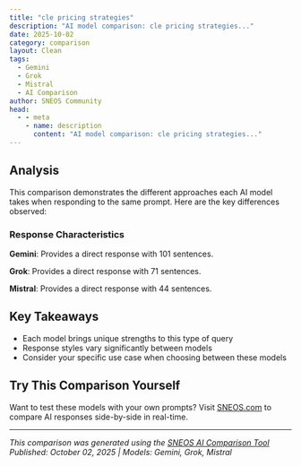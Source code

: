 ```yaml
---
title: "cle pricing strategies"
description: "AI model comparison: cle pricing strategies..."
date: 2025-10-02
category: comparison
layout: Clean
tags:
  - Gemini
  - Grok
  - Mistral
  - AI Comparison
author: SNEOS Community
head:
  - - meta
    - name: description
      content: "AI model comparison: cle pricing strategies..."
---
```


<ChatComparison
  title="cle pricing strategies"
  prompt="cle pricing strategies"
  :responses='{
    "Gemini": "Okay, let\u0027s break down CLE (Continuing Legal Education) pricing strategies.  Since CLE is a specialized market with unique characteristics, the pricing approaches can be quite nuanced.  Here\u0027s a comprehensive overview:\n\n**I. Understanding the CLE Market \u0026 Key Factors Influencing Pricing**\n\nBefore diving into specific strategies, it\u0027s crucial to understand the context of CLE:\n\n*   **Mandatory Requirements:** In many jurisdictions, lawyers are required to complete a certain number of CLE hours annually to maintain their licenses.  This creates a built-in demand.\n*   **Content Value:** The perceived value of the CLE is directly tied to its relevance, practicality, and the expertise of the presenters.  Highly sought-after topics and renowned speakers can command higher prices.\n*   **Competition:** The CLE market can be competitive, with various providers, including bar associations, law schools, private companies, and online platforms.\n*   **Format:**  Live in-person programs, webinars, on-demand video courses, and written materials all have different cost structures and perceived values.\n*   **Accreditation:** The accreditation status of the CLE program is critical.  Lawyers need to ensure the program counts towards their mandatory CLE requirements.\n*   **Target Audience:** Pricing should consider the target audience\u0027s ability and willingness to pay (e.g., junior associates vs. partners, solo practitioners vs. large firm attorneys).\n*   **Geographic Location:** Costs of providing and the acceptable price points for CLE will vary by location.\n\n**II. Common CLE Pricing Strategies**\n\nHere\u0027s a breakdown of the most prevalent strategies used in CLE:\n\n1.  **Cost-Plus Pricing:**\n\n    *   **Description:** Calculate the total cost of developing and delivering the CLE program (including speaker fees, marketing, venue rental, technology, administrative costs, etc.) and add a desired profit margin.\n    *   **Pros:** Simple to calculate, ensures profitability.\n    *   **Cons:** Doesn\u0027t consider market demand or competitor pricing, may lead to overpricing or underpricing if costs are inaccurate.\n\n2.  **Value-Based Pricing:**\n\n    *   **Description:**  Price the CLE based on the perceived value to the attendee.  This requires understanding what lawyers are willing to pay for specific knowledge, skills, or insights that will directly benefit their practice.\n    *   **Pros:** Potentially higher profit margins if the value is accurately assessed. Focuses on what the customer gets out of the education, not just the cost to produce it.\n    *   **Cons:** Difficult to determine perceived value accurately. Requires thorough market research and understanding of attorney needs.  May be difficult to justify the price if the value isn\u0027t clearly communicated.\n\n3.  **Competitive Pricing:**\n\n    *   **Description:** Set prices based on what similar CLE programs offered by competitors are charging.\n    *   **Pros:** Helps to remain competitive in the market.\n    *   **Cons:** Ignores cost structure and may lead to price wars or reduced profitability.  Requires constant monitoring of competitor pricing.\n\n4.  **Tiered Pricing:**\n\n    *   **Description:** Offer different price points for different levels of access or features.  For example:\n        *   **Basic:** Access to the core CLE presentation.\n        *   **Standard:**  Includes presentation slides, Q\u0026A session recording.\n        *   **Premium:** Includes access to additional resources, one-on-one consultation with the speaker, or a certificate of completion.\n    *   **Pros:** Caters to different budgets and needs, allows upselling.\n    *   **Cons:** Requires careful planning to create distinct and valuable tiers.\n\n5.  **Subscription/Membership Pricing:**\n\n    *   **Description:** Charge a recurring fee (monthly or annual) for access to a library of CLE courses or unlimited attendance at live events.\n    *   **Pros:** Creates recurring revenue, encourages customer loyalty.\n    *   **Cons:** Requires a large and diverse catalog of content to justify the subscription fee.  May require ongoing content updates.\n\n6.  **Early Bird Pricing:**\n\n    *   **Description:** Offer a discounted price for registering before a specific deadline.\n    *   **Pros:** Encourages early registration, helps with planning and resource allocation.\n    *   **Cons:** May reduce revenue if a large percentage of attendees wait for the early bird discount.\n\n7.  **Group Discounts:**\n\n    *   **Description:** Offer discounts for multiple attendees from the same firm or organization.\n    *   **Pros:** Attracts larger groups, increases overall revenue.\n    *   **Cons:** May cannibalize individual registrations.\n\n8.  **Bundled Pricing:**\n\n    *   **Description:** Combine multiple CLE courses or products into a package deal at a discounted price.\n    *   **Pros:** Increases sales volume, moves slower-selling courses.\n    *   **Cons:** May devalue individual courses if the discount is too steep.\n\n9.  **Dynamic Pricing:**\n\n    *   **Description:** Adjust prices based on real-time demand, availability, and other factors.  (Less common in CLE, but becoming more feasible with online platforms.)\n    *   **Pros:** Maximizes revenue potential by capitalizing on high demand.\n    *   **Cons:** Can be complex to implement, may alienate customers if prices fluctuate too much.\n\n10. **Free CLE (Loss Leader):**\n\n    *   **Description:** Offer a free introductory CLE program to attract potential customers and promote other paid courses or services.\n    *   **Pros:** Generates leads, builds brand awareness.\n    *   **Cons:** Can be costly if not executed strategically. Requires a clear path to converting free attendees into paying customers.\n\n**III. Key Considerations for Selecting a Pricing Strategy**\n\n*   **Objectives:** What are your goals? (e.g., maximize profit, increase market share, build brand awareness)\n*   **Target Audience:** Who are you trying to reach?\n*   **Content Quality:** How valuable and unique is your content?\n*   **Delivery Method:** How will the CLE be delivered (live, online, on-demand)?\n*   **Competitive Landscape:** What are your competitors charging?\n*   **Costs:** What are your direct and indirect costs?\n*   **Accreditation Requirements:** Does your CLE meet the requirements of the states or jurisdictions you are targeting?\n*   **Marketing and Promotion:** How will you promote your CLE program?\n\n**IV.  Beyond Price: Creating Value for CLE Attendees**\n\nWhile price is a significant factor, successful CLE providers focus on delivering value beyond just meeting the minimum requirements.  This includes:\n\n*   **High-Quality Content:**  Relevant, practical, and up-to-date information.\n*   **Engaging Speakers:**  Experienced and knowledgeable presenters who can effectively communicate the material.\n*   **Interactive Learning:**  Opportunities for attendees to participate, ask questions, and network with colleagues.\n*   **Convenient Access:**  Easy-to-use online platforms, flexible scheduling options, and readily available support.\n*   **Continuing Support:**  Access to resources, updates, and ongoing learning opportunities after the CLE program is completed.\n\n**V.  Example Scenarios \u0026 Pricing Approaches**\n\n*   **Scenario 1:  A solo practitioner looking to fulfill mandatory CLE requirements at the lowest possible cost.**  *Strategy:* Focus on competitive pricing, bundled discounts, and online on-demand courses.\n*   **Scenario 2:  A large law firm wanting to train its associates on a specialized area of law.**  *Strategy:* Value-based pricing, tiered pricing (offering premium features like customized materials or one-on-one consultations), and group discounts.\n*   **Scenario 3:  A provider launching a new CLE program on a cutting-edge legal topic.**  *Strategy:* Value-based pricing, emphasizing the unique insights and practical applications of the content.  Early bird pricing to generate initial interest.\n*   **Scenario 4: A bar association trying to provide affordable CLE for its members.** *Strategy:* Cost-plus pricing to cover expenses, potentially offering free or low-cost options funded through membership dues or sponsorships.\n\n**In Summary:**\n\nThe best CLE pricing strategy depends on a variety of factors.  A successful approach requires a thorough understanding of the market, the target audience, the competition, and the value proposition of the CLE program.  By carefully considering these factors and implementing a well-thought-out pricing strategy, CLE providers can attract attendees, generate revenue, and contribute to the professional development of the legal community.\n",
    "Grok": "I\u0027m assuming you meant \u0022cell pricing strategies\u0022 or \u0022sale pricing strategies.\u0022 Since \u0022cle\u0022 is unclear, I\u0027ll interpret it as \u0022sale\u0022 or \u0022general pricing strategies\u0022 for businesses, particularly in retail or cellular services. If you meant something else, please clarify.\n\nPricing strategies are methods companies use to set the prices of their products or services to maximize profits, attract customers, and maintain a competitive edge. Below are some common pricing strategies, with a focus on retail sales and cellular (telecom) services as potential contexts:\n\n### 1. Penetration Pricing\n   - **Definition**: Setting a low initial price to attract customers and gain market share, with the expectation of increasing prices later once a customer base is established.\n   - **Example in Cellular**: A telecom company might offer a discounted monthly plan or free phones to new subscribers for the first year to lure them from competitors.\n   - **Pros**: Quickly builds customer base and brand recognition.\n   - **Cons**: Low margins initially; customers may leave when prices rise.\n\n### 2. Skimming Pricing\n   - **Definition**: Setting a high initial price to target early adopters willing to pay a premium, then gradually lowering the price to appeal to a broader market.\n   - **Example in Cellular**: Launching a new 5G smartphone at a high price for tech enthusiasts, then reducing it after a few months.\n   - **Pros**: Maximizes early profits from high-demand customers.\n   - **Cons**: May alienate price-sensitive customers initially.\n\n### 3. Competitive Pricing\n   - **Definition**: Setting prices based on competitors\u2019 pricing to stay in line with or slightly undercut the market.\n   - **Example in Cellular**: A mobile carrier matches or slightly undercuts a rival\u2019s data plan pricing to retain or attract customers.\n   - **Pros**: Helps remain competitive in a crowded market.\n   - **Cons**: Can lead to price wars, eroding profit margins.\n\n### 4. Bundle Pricing\n   - **Definition**: Offering multiple products or services together at a discounted rate compared to buying them individually.\n   - **Example in Cellular**: A telecom provider offers a bundle of internet, TV, and mobile services at a lower combined price.\n   - **Pros**: Increases perceived value and encourages more purchases.\n   - **Cons**: May reduce profitability on individual items.\n\n### 5. Value-Based Pricing\n   - **Definition**: Setting prices based on the perceived value to the customer rather than the cost of production.\n   - **Example in Cellular**: Charging a premium for a plan with unlimited data and priority network access because customers value reliability and speed.\n   - **Pros**: Can lead to higher profits if customers see the value.\n   - **Cons**: Requires deep understanding of customer perceptions; misjudgment can lead to loss of sales.\n\n### 6. Psychological Pricing\n   - **Definition**: Setting prices that influence customer perception, often by making them seem lower (e.g., pricing at $9.99 instead of $10).\n   - **Example in Retail/Cellular**: Pricing a phone case at $19.99 or a plan at $49.99 to make it appear more affordable.\n   - **Pros**: Encourages impulse buying through perceived savings.\n   - **Cons**: Can be overused and lose effectiveness if customers catch on.\n\n### 7. Dynamic Pricing\n   - **Definition**: Adjusting prices in real-time based on demand, competition, or other market factors.\n   - **Example in Cellular**: Offering discounts on data plans during off-peak seasons or increasing prices during high-demand periods like holidays.\n   - **Pros**: Optimizes revenue based on market conditions.\n   - **Cons**: Can frustrate customers if perceived as unfair.\n\n### 8. Cost-Plus Pricing\n   - **Definition**: Setting a price by adding a fixed markup to the cost of producing or acquiring a product/service.\n   - **Example in Retail/Cellular**: A retailer calculates the cost of acquiring a smartphone and adds a 30% markup to determine the selling price.\n   - **Pros**: Simple to implement and ensures profitability.\n   - **Cons**: Ignores customer value perception and competitor pricing.\n\n### 9. Freemium Pricing\n   - **Definition**: Offering a basic product or service for free while charging for premium features or upgrades.\n   - **Example in Cellular**: A mobile app or cloud storage service connected to a telecom plan offers free basic access but charges for additional storage or ad-free usage.\n   - **Pros**: Attracts a large user base with low entry barriers.\n   - **Cons**: Conversion to paid plans may be low.\n\n### 10. Loss Leader Pricing\n   - **Definition**: Selling a product at a loss to attract customers, who are then encouraged to buy other profitable items.\n   - **Example in Cellular**: Offering a smartphone at a steep discount or below cost to entice customers to sign up for a long-term, high-margin service contract.\n   - **Pros**: Drives traffic and upselling opportunities.\n   - **Cons**: Risk of sustained losses if upselling fails.\n\n### Key Considerations for Choosing a Pricing Strategy\n- **Target Audience**: Understand your customers\u2019 willingness to pay and price sensitivity.\n- **Market Position**: Decide if you want to compete on price or differentiate on value.\n- **Cost Structure**: Ensure pricing covers costs unless using a deliberate loss-leader approach.\n- **Competitor Analysis**: Monitor how similar businesses price their offerings.\n- **Regulatory Constraints**: In industries like telecom, regulations may limit pricing flexibility (e.g., price caps or anti-competitive rules).\n\nIf you\u0027re specifically looking for \u0022CLE\u0022 as an acronym (e.g., Continuing Legal Education pricing) or something else, let me know, and I can tailor the response. Could you also specify the industry or context you\u0027re interested in? That would help refine the answer further.",
    "Mistral": "Certainly! Pricing strategies are crucial for any business, including those in the commercial real estate (CRE) sector. Here are some common pricing strategies that can be applied to CRE:\n\n1. **Cost-Based Pricing**:\n   - **Description**: Setting prices based on the costs incurred to develop or maintain the property, plus a markup for profit.\n   - **Pros**: Ensures that costs are covered.\n   - **Cons**: May not consider market demand or competition.\n\n2. **Market-Based Pricing**:\n   - **Description**: Setting prices based on what similar properties in the market are selling or leasing for.\n   - **Pros**: Aligns with market conditions and competition.\n   - **Cons**: May not account for unique features or value-added services.\n\n3. **Value-Based Pricing**:\n   - **Description**: Setting prices based on the perceived value to the customer, which can include factors like location, amenities, and market trends.\n   - **Pros**: Can maximize revenue by focusing on what customers are willing to pay.\n   - **Cons**: Requires a deep understanding of customer needs and market dynamics.\n\n4. **Dynamic Pricing**:\n   - **Description**: Adjusting prices in real-time based on factors like demand, seasonality, and market conditions.\n   - **Pros**: Can optimize revenue by responding to market fluctuations.\n   - **Cons**: Requires sophisticated data analysis and can be complex to implement.\n\n5. **Premium Pricing**:\n   - **Description**: Setting a high price to position the property as a premium offering.\n   - **Pros**: Can attract high-end clients and justify higher prices.\n   - **Cons**: May limit the market to a smaller, more affluent segment.\n\n6. **Penetration Pricing**:\n   - **Description**: Setting a low initial price to attract customers and gain market share, with the intention of raising prices later.\n   - **Pros**: Can quickly attract tenants or buyers.\n   - **Cons**: May not be sustainable in the long term and can devalue the property.\n\n7. **Bundle Pricing**:\n   - **Description**: Offering a package of services or amenities at a single price.\n   - **Pros**: Can increase the perceived value and attract more customers.\n   - **Cons**: May be difficult to manage and can complicate pricing structures.\n\n8. **Tiered Pricing**:\n   - **Description**: Offering different price points for different levels of service or amenities.\n   - **Pros**: Can cater to a broader range of customers.\n   - **Cons**: Requires clear differentiation between tiers and can be complex to manage.\n\n9. **Promotional Pricing**:\n   - **Description**: Offering temporary discounts or special offers to attract customers.\n   - **Pros**: Can generate immediate interest and sales.\n   - **Cons**: May not be sustainable and can devalue the property if overused.\n\n10. **Lease-to-Own Pricing**:\n    - **Description**: Offering a lease with an option to purchase the property at the end of the lease term.\n    - **Pros**: Can attract tenants who are interested in eventual ownership.\n    - **Cons**: Requires careful contract management and may not be suitable for all properties.\n\nWhen choosing a pricing strategy, it\u0027s important to consider factors such as market conditions, competition, customer needs, and the unique features of the property. Conducting thorough market research and possibly consulting with real estate experts can help in selecting the most effective strategy."
  }'
  published-date="02:40"
/>

## Analysis

This comparison demonstrates the different approaches each AI model takes when responding to the same prompt. Here are the key differences observed:

### Response Characteristics

**Gemini**: Provides a direct response with 101 sentences. 

**Grok**: Provides a direct response with 71 sentences. 

**Mistral**: Provides a direct response with 44 sentences. 

## Key Takeaways

- Each model brings unique strengths to this type of query
- Response styles vary significantly between models
- Consider your specific use case when choosing between these models

## Try This Comparison Yourself

Want to test these models with your own prompts? Visit [SNEOS.com](https://sneos.com) to compare AI responses side-by-side in real-time.

---

*This comparison was generated using the [SNEOS AI Comparison Tool](https://sneos.com)*
*Published: October 02, 2025 | Models: Gemini, Grok, Mistral*
